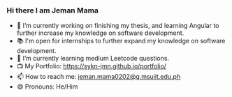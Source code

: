### Hi there I am Jeman Mama

- 🔭 I’m currently working on finishing my thesis, and learning Angular to further increase my knowledge on software development.
- 📚 I'm open for internships to further expand my knowledge on software development.
- 🌱 I’m currently learning medium Leetcode questions.
- 📺 My Portfolio: https://sykn-jmn.github.io/portfolio/
- 📫 How to reach me: jeman.mama0202@g.msuiit.edu.ph
- 😄 Pronouns: He/Him

